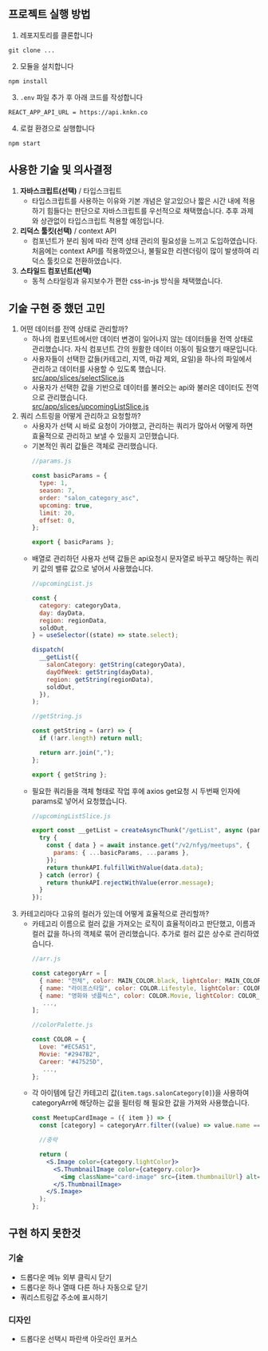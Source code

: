 ## 프로젝트 실행 방법

1. 레포지토리를 클론합니다

```
git clone ...
```

2. 모듈을 설치합니다

```
npm install
```

3. `.env` 파일 추가 후 아래 코드를 작성합니다

```
REACT_APP_API_URL = https://api.knkn.co
```

4. 로컬 환경으로 실행합니다

```
npm start
```

## 사용한 기술 및 의사결정

1. **자바스크립트(선택)** / 타입스크립트
   - 타입스크립트를 사용하는 이유와 기본 개념은 알고있으나 짧은 시간 내에 적용하기 힘들다는 판단으로 자바스크립트를 우선적으로 채택했습니다. 추후 과제와 상관없이 타입스크립트 적용할 예정입니다.
2. **리덕스 툴킷(선택)** / context API
   - 컴포넌트가 분리 됨에 따라 전역 상태 관리의 필요성을 느끼고 도입하였습니다. 처음에는 context API를 적용하였으나, 불필요한 리렌더링이 많이 발생하여 리덕스 툴킷으로 전환하였습니다.
3. **스타일드 컴포넌트(선택)**
   - 동적 스타일링과 유지보수가 편한 css-in-js 방식을 채택했습니다.

## 기술 구현 중 했던 고민

1. 어떤 데이터를 전역 상태로 관리할까?
   - 하나의 컴포넌트에서만 데이터 변경이 일어나지 않는 데이터들을 전역 상태로 관리했습니다. 자식 컴포넌트 간의 원활한 데이터 이동이 필요했기 때문입니다.
   - 사용자들이 선택한 값들(카테고리, 지역, 마감 제외, 요일)을 하나의 파일에서 관리하고 데이터를 사용할 수 있도록 했습니다.
     <br/>[src/app/slices/selectSlice.js](https://github.com/devyouth94/nfyg-clone/blob/e2f75546b7d9a0964575f3eb5a6107929cdad5c0/src/app/slices/selectSlice.js)
   - 사용자가 선택한 값을 기반으로 데이터를 불러오는 api와 불러온 데이터도 전역으로 관리했습니다.
     <br/>[src/app/slices/upcomingListSlice.js](https://github.com/devyouth94/nfyg-clone/blob/e2f75546b7d9a0964575f3eb5a6107929cdad5c0/src/app/slices/upcomingListSlice.js)
2. 쿼리 스트링을 어떻게 관리하고 요청할까?
   - 사용자가 선택 시 바로 요청이 가야했고, 관리하는 쿼리가 많아서 어떻게 하면 효율적으로 관리하고 보낼 수 있을지 고민했습니다.
   - 기본적인 쿼리 값들은 객체로 관리했습니다.
     ```jsx
     //params.js

     const basicParams = {
       type: 1,
       season: 7,
       order: "salon_category_asc",
       upcoming: true,
       limit: 20,
       offset: 0,
     };

     export { basicParams };
     ```
   - 배열로 관리하던 사용자 선택 값들은 api요청시 문자열로 바꾸고 해당하는 쿼리 키 값의 밸류 값으로 넣어서 사용했습니다.
     ```jsx
     //upcomingList.js

     const {
       category: categoryData,
       day: dayData,
       region: regionData,
       soldOut,
     } = useSelector((state) => state.select);

     dispatch(
       __getList({
         salonCategory: getString(categoryData),
         dayOfWeek: getString(dayData),
         region: getString(regionData),
         soldOut,
       }),
     );
     ```
     ```jsx
     //getString.js

     const getString = (arr) => {
       if (!arr.length) return null;

       return arr.join(",");
     };

     export { getString };
     ```
   - 필요한 쿼리들을 객체 형태로 작업 후에 axios get요청 시 두번째 인자에 params로 넣어서 요청했습니다.
     ```jsx
     //upcomingListSlice.js

     export const __getList = createAsyncThunk("/getList", async (params, thunkAPI) => {
       try {
         const { data } = await instance.get("/v2/nfyg/meetups", {
           params: { ...basicParams, ...params },
         });
         return thunkAPI.fulfillWithValue(data.data);
       } catch (error) {
         return thunkAPI.rejectWithValue(error.message);
       }
     });
     ```
3. 카테고리마다 고유의 컬러가 있는데 어떻게 효율적으로 관리할까?
   - 카테고리 이름으로 컬러 값을 가져오는 로직이 효율적이라고 판단했고, 이름과 컬러 값을 하나의 객체로 묶어 관리했습니다.
     추가로 컬러 값은 상수로 관리하였습니다.
     ```jsx
     //arr.js

     const categoryArr = [
       { name: "전체", color: MAIN_COLOR.black, lightColor: MAIN_COLOR.black },
       { name: "라이프스타일", color: COLOR.Lifestyle, lightColor: COLOR_BRIGHT.Lifestyle },
       { name: "영화와 넷플릭스", color: COLOR.Movie, lightColor: COLOR_BRIGHT.Movie },
     	...,
     ];
     ```
     ```jsx
     //colorPalette.js

     const COLOR = {
       Love: "#EC5A51",
       Movie: "#2947B2",
       Career: "#47525D",
     	...,
     };
     ```
   - 각 아이템에 담긴 카테고리 값(`item.tags.salonCategory[0]`)을 사용하여 categoryArr에 해당하는 값을 필터링 해 필요한 값을 가져와 사용했습니다.
     ```jsx
     const MeetupCardImage = ({ item }) => {
       const [category] = categoryArr.filter((value) => value.name === item.tags.salonCategory[0]);

       //중략

       return (
         <S.Image color={category.lightColor}>
           <S.ThumbnailImage color={category.color}>
             <img className="card-image" src={item.thumbnailUrl} alt="thumbnailImage" />
           </S.ThumbnailImage>
         </S.Image>
       );
     };
     ```

## 구현 하지 못한것

### 기술

- 드롭다운 메뉴 외부 클릭시 닫기
- 드롭다운 하나 열때 다른 하나 자동으로 닫기
- 쿼리스트링값 주소에 표시하기

### 디자인

- 드롭다운 선택시 파란색 아웃라인 포커스

